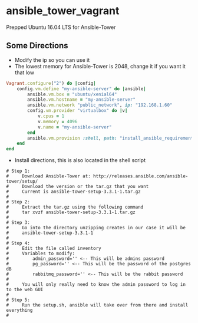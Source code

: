 # ansible_tower_vagrant
Prepped Ubuntu 16.04 LTS for Ansible-Tower

## Some Directions
* Modify the ip so you can use it
* The lowest memory for Ansible-Tower is 2048, change it if you want it that low

```ruby
Vagrant.configure("2") do |config|
    config.vm.define "my-ansible-server" do |ansible|
        ansible.vm.box = "ubuntu/xenial64"
        ansible.vm.hostname = "my-ansible-server"
        ansible.vm.network "public_network", ip: "192.168.1.60"
        config.vm.provider "virtualbox" do |v|
            v.cpus = 1
            v.memory = 4096
            v.name = "my-ansible-server"
        end
        ansible.vm.provision :shell, path: "install_ansible_requirements.sh"
    end
end
```
* Install directions, this is also located in the shell script
```text
# Step 1:
#     Download Ansible-Tower at: http://releases.ansible.com/ansible-tower/setup/
#     Download the version or the tar.gz that you want
#     Current is ansible-tower-setup-3.3.1-1.tar.gz
#
# Step 2:
#     Extract the tar.gz using the following command
#     tar xvzf ansible-tower-setup-3.3.1-1.tar.gz
#
# Step 3:
#     Go into the directory unzipping creates in our case it will be
#     ansible-tower-setup-3.3.1-1
#
# Step 4:
#     Edit the file called inventory
#     Variables to modify:
#         admin_password='' <-- This will be admins password
#         pg_password='' <-- This will be the password of the postgres dB
#         rabbitmq_password='' <-- This will be the rabbit password
#
#     You will only really need to know the admin password to log in to the web GUI
#
# Step 5:
#     Run the setup.sh, ansible will take over from there and install everything
#
```
